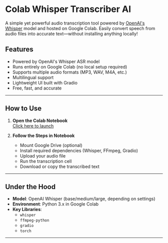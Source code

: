 # Colab Whisper Transcriber AI

A simple yet powerful audio transcription tool powered by [OpenAI's Whisper](https://github.com/openai/whisper) model and hosted on Google Colab. Easily convert speech from audio files into accurate text—without installing anything locally!

## Features

- Powered by OpenAI's Whisper ASR model
-  Runs entirely on Google Colab (no local setup required)
-  Supports multiple audio formats (MP3, WAV, M4A, etc.)
-  Multilingual support
-  Lightweight UI built with Gradio
-  Free, fast, and accurate

---

##  How to Use

1. **Open the Colab Notebook**  
   [Click here to launch](https://colab.research.google.com/github/aniketverma-14/Colab-Whisper-Transcriber-AI/blob/main/Colab-Whisper-Transcriber.ipynb)

2. **Follow the Steps in Notebook**
   - Mount Google Drive (optional)
   - Install required dependencies (Whisper, FFmpeg, Gradio)
   - Upload your audio file
   - Run the transcription cell
   - Download or copy the transcribed text

---

## Under the Hood

- **Model**: OpenAI Whisper (base/medium/large, depending on settings)
- **Environment**: Python 3.x in Google Colab
- **Key Libraries**:
  - `whisper`
  - `ffmpeg-python`
  - `gradio`
  - `torch`

---
